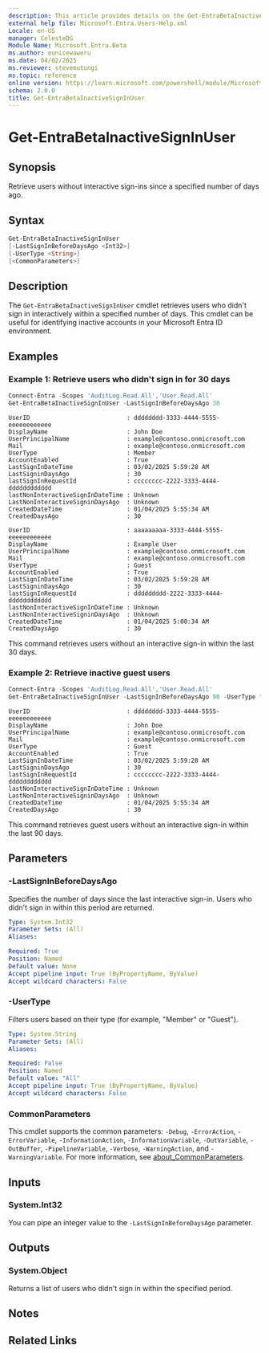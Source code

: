 ```yaml
---
description: This article provides details on the Get-EntraBetaInactiveSignInUser command.
external help file: Microsoft.Entra.Users-Help.xml
Locale: en-US
manager: CelesteDG
Module Name: Microsoft.Entra.Beta
ms.author: eunicewaweru
ms.date: 04/02/2025
ms.reviewer: stevemutungi
ms.topic: reference
online version: https://learn.microsoft.com/powershell/module/Microsoft.Entra/Get-EntraBetaInactiveSignInUser
schema: 2.0.0
title: Get-EntraBetaInactiveSignInUser
---
```


# Get-EntraBetaInactiveSignInUser

## Synopsis

Retrieve users without interactive sign-ins since a specified number of days ago.

## Syntax

```powershell
Get-EntraBetaInactiveSignInUser 
[-LastSignInBeforeDaysAgo <Int32>]
[-UserType <String>] 
[<CommonParameters>]
```

## Description

The `Get-EntraBetaInactiveSignInUser` cmdlet retrieves users who didn't sign in interactively within a specified number of days. This cmdlet can be useful for identifying inactive accounts in your Microsoft Entra ID environment.

## Examples

### Example 1: Retrieve users who didn't sign in for 30 days

```powershell
Connect-Entra -Scopes 'AuditLog.Read.All','User.Read.All'
Get-EntraBetaInactiveSignInUser -LastSignInBeforeDaysAgo 30
```

```Output
UserID                           : dddddddd-3333-4444-5555-eeeeeeeeeeee
DisplayName                      : John Doe
UserPrincipalName                : example@contoso.onmicrosoft.com
Mail                             : example@contoso.onmicrosoft.com
UserType                         : Member
AccountEnabled                   : True
LastSignInDateTime               : 03/02/2025 5:59:28 AM
LastSigninDaysAgo                : 30
lastSignInRequestId              : cccccccc-2222-3333-4444-dddddddddddd
lastNonInteractiveSignInDateTime : Unknown
LastNonInteractiveSigninDaysAgo  : Unknown
CreatedDateTime                  : 01/04/2025 5:55:34 AM
CreatedDaysAgo                   : 30

UserID                           : aaaaaaaaa-3333-4444-5555-eeeeeeeeeeee
DisplayName                      : Example User
UserPrincipalName                : example@contoso.onmicrosoft.com
Mail                             : example@contoso.onmicrosoft.com
UserType                         : Guest
AccountEnabled                   : True
LastSignInDateTime               : 03/02/2025 5:59:28 AM
LastSigninDaysAgo                : 30
lastSignInRequestId              : ddddddddd-2222-3333-4444-dddddddddddd
lastNonInteractiveSignInDateTime : Unknown
LastNonInteractiveSigninDaysAgo  : Unknown
CreatedDateTime                  : 01/04/2025 5:00:34 AM
CreatedDaysAgo                   : 30
```

This command retrieves users without an interactive sign-in within the last 30 days.

### Example 2: Retrieve inactive guest users

```powershell
Connect-Entra -Scopes 'AuditLog.Read.All','User.Read.All'
Get-EntraBetaInactiveSignInUser -LastSignInBeforeDaysAgo 90 -UserType "Guest"
```

```Output
UserID                           : dddddddd-3333-4444-5555-eeeeeeeeeeee
DisplayName                      : John Doe
UserPrincipalName                : example@contoso.onmicrosoft.com
Mail                             : example@contoso.onmicrosoft.com
UserType                         : Guest
AccountEnabled                   : True
LastSignInDateTime               : 03/02/2025 5:59:28 AM
LastSigninDaysAgo                : 30
lastSignInRequestId              : cccccccc-2222-3333-4444-dddddddddddd
lastNonInteractiveSignInDateTime : Unknown
LastNonInteractiveSigninDaysAgo  : Unknown
CreatedDateTime                  : 01/04/2025 5:55:34 AM
CreatedDaysAgo                   : 30
```

This command retrieves guest users without an interactive sign-in within the last 90 days.

## Parameters

### -LastSignInBeforeDaysAgo

Specifies the number of days since the last interactive sign-in. Users who didn't sign in within this period are returned.

```yaml
Type: System.Int32
Parameter Sets: (All)
Aliases:

Required: True
Position: Named
Default value: None
Accept pipeline input: True (ByPropertyName, ByValue)
Accept wildcard characters: False
```

### -UserType

Filters users based on their type (for example, "Member" or "Guest").

```yaml
Type: System.String
Parameter Sets: (All)
Aliases:

Required: False
Position: Named
Default value: "All"
Accept pipeline input: True (ByPropertyName, ByValue)
Accept wildcard characters: False
```

### CommonParameters

This cmdlet supports the common parameters: `-Debug`, `-ErrorAction`, `-ErrorVariable`, `-InformationAction`, `-InformationVariable`, `-OutVariable`, `-OutBuffer`, `-PipelineVariable`, `-Verbose`, `-WarningAction`, and `-WarningVariable`. For more information, see [about_CommonParameters](https://go.microsoft.com/fwlink/?LinkID=113216).

## Inputs

### System.Int32

You can pipe an integer value to the `-LastSignInBeforeDaysAgo` parameter.

## Outputs

### System.Object

Returns a list of users who didn't sign in within the specified period.

## Notes

## Related Links
